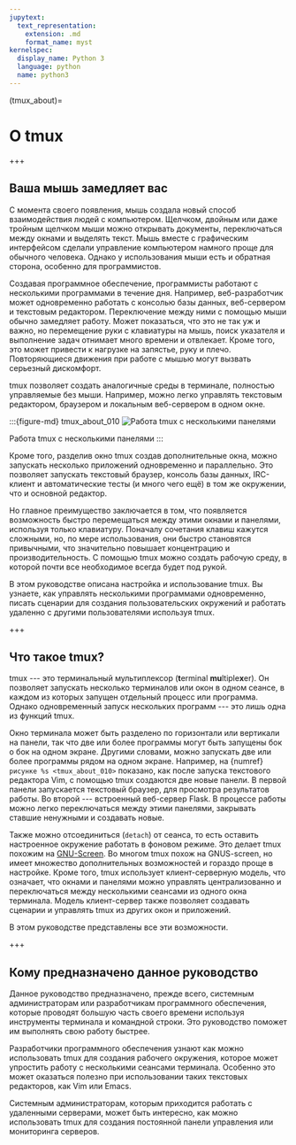 ```yaml
---
jupytext:
  text_representation:
    extension: .md
    format_name: myst
kernelspec:
  display_name: Python 3
  language: python
  name: python3
---
```


(tmux_about)=
# О tmux

+++

## Ваша мышь замедляет вас

С момента своего появления, мышь создала новый способ взаимодействия людей с компьютером.
Щелчком, двойным или даже тройным щелчком мыши можно открывать документы, переключаться между окнами и выделять текст.
Мышь вместе с графическим интерфейсом сделали управление компьютером намного проще для обычного человека.
Однако у использования мыши есть и обратная сторона, особенно для программистов.

Создавая программное обеспечение, программисты работают с несколькими программами в течение дня.
Например, веб-разработчик может одновременно работать с консолью базы данных, веб-сервером и текстовым редактором.
Переключение между ними с помощью мыши обычно замедляет работу.
Может показаться, что это не так уж и важно, но перемещение руки с клавиатуры на мышь, поиск указателя и выполнение
задач отнимает много времени и отвлекает.
Кроме того, это может привести к нагрузке на запястье, руку и плечо.
Повторяющиеся движения при работе с мышью могут вызвать серьезный дискомфорт.

tmux позволяет создать аналогичные среды в терминале, полностью управляемые без мыши.
Например, можно легко управлять текстовым редактором, браузером и локальным веб-сервером в одном окне.

:::{figure-md} tmux_about_010
<img src="./images/tmux_about_010.svg" alt="Работа tmux с несколькими панелями">

Работа tmux с несколькими панелями
:::

Кроме того, разделив окно tmux создав дополнительные окна, можно запускать несколько приложений одновременно и
параллельно.
Это позволяет запускать текстовый браузер, консоль базы данных, IRC-клиент и автоматические тесты (и много чего ещё) в
том же окружении, что и основной редактор.

Но главное преимущество заключается в том, что появляется возможность быстро перемещаться между этими окнами и панелями,
используя только клавиатуру.
Поначалу сочетания клавиш кажутся сложными, но, по мере использования, они быстро становятся привычными, что значительно
повышает концентрацию и производительность.
С помощью tmux можно создать рабочую среду, в которой почти все необходимое всегда будет под рукой.

В этом руководстве описана настройка и использование tmux.
Вы узнаете, как управлять несколькими программами одновременно, писать сценарии для создания пользовательских окружений
и работать удаленно с другими пользователями используя tmux.

+++

## Что такое tmux?

tmux --- это терминальный мультиплексор (**t**erminal **mu**ltiple**x**er).
Он позволяет запускать несколько терминалов или окон в одном сеансе, в каждом из которых запущен отдельный процесс или
программа.
Однако одновременный запуск нескольких программ --- это лишь одна из функций tmux.

Окно терминала может быть разделено по горизонтали или вертикали на панели, так что две или более программы могут быть
запущены бок о бок на одном экране. Другими словами, можно запускать две или более программы рядом на одном экране.
Например, на {numref}`рисунке %s <tmux_about_010>` показано, как после запуска текстового редактора Vim, с помощью tmux
создаются две новые панели.
В первой панели запускается текстовый браузер, для просмотра результатов работы.
Во второй --- встроенный веб-сервер Flask.
В процессе работы можно легко переключаться между этими панелями, закрывать ставшие ненужными и создавать новые.

Также можно отсоединиться (`detach`) от сеанса, то есть оставить настроенное окружение работать в фоновом режиме.
Это делает tmux похожим на [GNU-Screen](https://www.gnu.org/software/screen/).
Во многом tmux похож на GNUS-screen, но имеет множество дополнительных возможностей и гораздо проще в настройке.
Кроме того, tmux использует клиент-серверную модель, что означает, что окнами и панелями можно управлять централизованно
и переключаться между несколькими сеансами из одного окна терминала.
Модель клиент-сервер также позволяет создавать сценарии и управлять tmux из других окон и приложений.

В этом руководстве представлены все эти возможности.

+++

## Кому предназначено данное руководство

Данное руководство предназначено, прежде всего, системным администраторам или разработчикам программного обеспечения,
которые проводят большую часть своего времени используя инструменты терминала и командной строки.
Это руководство поможет им выполнять свою работу быстрее.

Разработчики программного обеспечения узнают как можно использовать tmux для создания рабочего окружения, которое может
упростить работу с несколькими сеансами терминала.
Особенно это может оказаться полезно при использовании таких текстовых редакторов, как Vim или Emacs.

Системным администраторам, которым приходится работать с удаленными серверами, может быть интересно, как можно
использовать tmux для создания постоянной панели управления или мониторинга серверов.
